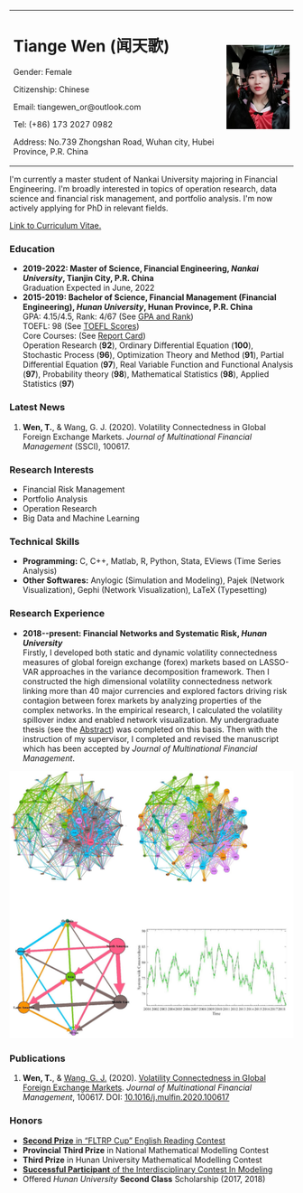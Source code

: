 <table border="0">
  <tr>
    <td width="75%">
      <h1>Tiange Wen (闻天歌)</h1>
      <p>Gender: Female</p>
      <p>Citizenship: Chinese</p>
      <p>Email: tiangewen_or@outlook.com</p>
      <p>Tel: (+86) 173 2027 0982</p>
      <p>Address: No.739 Zhongshan Road, Wuhan city, Hubei Province, P.R. China</p>
    </td>
    <td width="25%">
      <img src="/photo.jpg" width="100%">     
    </td>
  </tr>
</table>  

I'm currently a master student of Nankai University majoring in Financial Engineering. I'm broadly interested in topics of operation research, data science and financial risk management, and portfolio analysis. I'm now actively applying for PhD in relevant fields. 

[Link to Curriculum Vitae.](/CV.pdf)

### Education
- **2019-2022: Master of Science, Financial Engineering, _Nankai University_, Tianjin City, P.R. China**  
Graduation Expected in June, 2022
- **2015-2019: Bachelor of Science, Financial Management (Financial Engineering), _Hunan University_, Hunan Province, P.R. China**  
  GPA: 4.15/4.5, Rank: 4/67 (See [GPA and Rank](/gpa&rank.jpg))  
  TOEFL: 98 (See [TOEFL Scores](/toefl.jpg))  
  Core Courses: (See [Report Card](/reportcard.pdf))    
Operation Research (**92**), Ordinary Differential Equation (**100**), Stochastic Process (**96**), Optimization Theory and Method (**91**), Partial Differential Equation (**97**), Real Variable Function and Functional Analysis (**97**), Probability theory (**98**), Mathematical Statistics (**98**), Applied Statistics (**97**)  

### Latest News
1. **Wen, T.**, & Wang, G. J. (2020). Volatility Connectedness in Global Foreign Exchange Markets. _Journal of Multinational Financial Management_ (SSCI), 100617.  

### Research Interests
- Financial Risk Management
- Portfolio Analysis
- Operation Research
- Big Data and Machine Learning

### Technical Skills 
- **Programming:** C, C++, Matlab, R, Python, Stata, EViews (Time Series Analysis)   
- **Other Softwares:** Anylogic (Simulation and Modeling), Pajek (Network Visualization), Gephi (Network Visualization), LaTeX (Typesetting) 

### Research Experience
- **2018--present: Financial Networks and Systematic Risk, _Hunan University_**  
Firstly, I developed both static and dynamic volatility connectedness measures of global foreign exchange
(forex) markets based on LASSO-VAR approaches in the variance decomposition framework.
Then I constructed the high dimensional volatility connectedness network linking more than 40 major currencies and
explored factors driving risk contagion between forex markets by analyzing properties of the complex
networks. In the empirical research, I calculated the volatility spillover index and enabled network visualization. My undergraduate thesis (see the [Abstract](/Abs.pdf)) was completed on this basis. Then with the instruction of my supervisor, I 
completed and revised the manuscript which has been accepted by _Journal of Multinational Financial
Management_.

![Network Visualization](/fig11.jpg)

### Publications
1. **Wen, T.**, & [Wang, G. J.](https://researchgate.net/profile/Gang_Jin_Wang) (2020). [Volatility Connectedness in Global Foreign Exchange Markets](/VCGFM.pdf). _Journal of Multinational Financial Management_, 100617. DOI: [10.1016/j.mulfin.2020.100617](https://linkinghub.elsevier.com/retrieve/pii/S1042444X20300062)  

### Honors
- [**Second Prize** in “FLTRP Cup” English Reading Contest](/FLTRP.jpg)  
- **Provincial Third Prize** in National Mathematical Modelling Contest  
- **Third Prize** in Hunan University Mathematical Modelling Contest
- [**Successful Participant** of the Interdisciplinary Contest In Modeling](/ICIM.jpg)
- Offered _Hunan University_ **Second Class** Scholarship (2017, 2018) 



